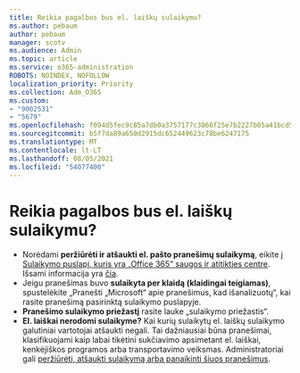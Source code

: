 ```yaml
---
title: Reikia pagalbos bus el. laiškų sulaikymu?
ms.author: pebaum
author: pebaum
manager: scotv
ms.audience: Admin
ms.topic: article
ms.service: o365-administration
ROBOTS: NOINDEX, NOFOLLOW
localization_priority: Priority
ms.collection: Adm_O365
ms.custom:
- "9002531"
- "5679"
ms.openlocfilehash: f094d5fec9c85a7db0a3757177c3866f25e7b2227b05a41bcd554b1dda092517
ms.sourcegitcommit: b5f7da89a650d2915dc652449623c78be6247175
ms.translationtype: MT
ms.contentlocale: lt-LT
ms.lasthandoff: 08/05/2021
ms.locfileid: "54077400"
---
```

# <a name="need-help-with-email-quarantine"></a>Reikia pagalbos bus el. laiškų sulaikymu?

- Norėdami **peržiūrėti ir atšaukti el. pašto pranešimų sulaikymą**, eikite į [Sulaikymo puslapį, kuris yra „Office 365“ saugos ir atitikties centre](https://protection.office.com/quarantine). Išsami informacija yra [čia](https://docs.microsoft.com/microsoft-365/security/office-365-security/find-and-release-quarantined-messages-as-a-user?view=o365-worldwide#view-your-quarantined-messages).
- Jeigu pranešimas buvo **sulaikyta per klaidą (klaidingai teigiamas)**, spustelėkite „Pranešti „Microsoft“ apie pranešimus, kad išanalizuotų“, kai rasite pranešimą pasirinktą sulaikymo puslapyje. 
- **Pranešimo sulaikymo priežastį** rasite lauke „sulaikymo priežastis“.
- **El. laiškai nerodomi sulaikyme?** Kai kurių sulaikytų el. laiškų sulaikymo galutiniai vartotojai atšaukti negali. Tai dažniausiai būna pranešimai, klasifikuojami kaip labai tikėtini sukčiavimo apsimetant el. laiškai, kenkėjiškos programos arba transportavimo veiksmas. Administratoriai gali [peržiūrėti, atšaukti sulaikymą arba panaikinti šiuos pranešimus](https://docs.microsoft.com/microsoft-365/security/office-365-security/manage-quarantined-messages-and-files?view=o365-worldwide). 
